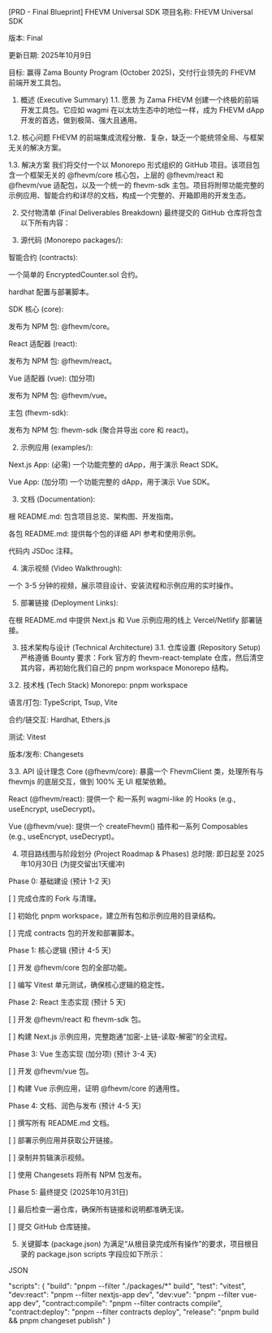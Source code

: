 [PRD - Final Blueprint] FHEVM Universal SDK
项目名称: FHEVM Universal SDK

版本: Final

更新日期: 2025年10月9日

目标: 赢得 Zama Bounty Program (October 2025)，交付行业领先的 FHEVM 前端开发工具包。

1. 概述 (Executive Summary)
1.1. 愿景
为 Zama FHEVM 创建一个终极的前端开发工具包。它应如 wagmi 在以太坊生态中的地位一样，成为 FHEVM dApp 开发的首选，做到极简、强大且通用。

1.2. 核心问题
FHEVM 的前端集成流程分散、复杂，缺乏一个能统领全局、与框架无关的解决方案。

1.3. 解决方案
我们将交付一个以 Monorepo 形式组织的 GitHub 项目。该项目包含一个框架无关的 @fhevm/core 核心包，上层的 @fhevm/react 和 @fhevm/vue 适配包，以及一个统一的 fhevm-sdk 主包。项目将附带功能完整的示例应用、智能合约和详尽的文档，构成一个完整的、开箱即用的开发生态。

2. 交付物清单 (Final Deliverables Breakdown)
最终提交的 GitHub 仓库将包含以下所有内容：

1. 源代码 (Monorepo packages/):

智能合约 (contracts):

一个简单的 EncryptedCounter.sol 合约。

hardhat 配置与部署脚本。

SDK 核心 (core):

发布为 NPM 包: @fhevm/core。

React 适配器 (react):

发布为 NPM 包: @fhevm/react。

Vue 适配器 (vue): (加分项)

发布为 NPM 包: @fhevm/vue。

主包 (fhevm-sdk):

发布为 NPM 包: fhevm-sdk (聚合并导出 core 和 react)。

2. 示例应用 (examples/):

Next.js App: (必需) 一个功能完整的 dApp，用于演示 React SDK。

Vue App: (加分项) 一个功能完整的 dApp，用于演示 Vue SDK。

3. 文档 (Documentation):

根 README.md: 包含项目总览、架构图、开发指南。

各包 README.md: 提供每个包的详细 API 参考和使用示例。

代码内 JSDoc 注释。

4. 演示视频 (Video Walkthrough):

一个 3-5 分钟的视频，展示项目设计、安装流程和示例应用的实时操作。

5. 部署链接 (Deployment Links):

在根 README.md 中提供 Next.js 和 Vue 示例应用的线上 Vercel/Netlify 部署链接。

3. 技术架构与设计 (Technical Architecture)
3.1. 仓库设置 (Repository Setup)
严格遵循 Bounty 要求：Fork 官方的 fhevm-react-template 仓库，然后清空其内容，再初始化我们自己的 pnpm workspace Monorepo 结构。

3.2. 技术栈 (Tech Stack)
Monorepo: pnpm workspace

语言/打包: TypeScript, Tsup, Vite

合约/链交互: Hardhat, Ethers.js

测试: Vitest

版本/发布: Changesets

3.3. API 设计理念
Core (@fhevm/core): 暴露一个 FhevmClient 类，处理所有与 fhevmjs 的底层交互，做到 100% 无 UI 框架依赖。

React (@fhevm/react): 提供一个 <FhevmProvider> 和一系列 wagmi-like 的 Hooks (e.g., useEncrypt, useDecrypt)。

Vue (@fhevm/vue): 提供一个 createFhevm() 插件和一系列 Composables (e.g., useEncrypt, useDecrypt)。

4. 项目路线图与阶段划分 (Project Roadmap & Phases)
总时限: 即日起至 2025年10月30日 (为提交留出1天缓冲)

Phase 0: 基础建设 (预计 1-2 天)

[ ] 完成仓库的 Fork 与清理。

[ ] 初始化 pnpm workspace，建立所有包和示例应用的目录结构。

[ ] 完成 contracts 包的开发和部署脚本。

Phase 1: 核心逻辑 (预计 4-5 天)

[ ] 开发 @fhevm/core 包的全部功能。

[ ] 编写 Vitest 单元测试，确保核心逻辑的稳定性。

Phase 2: React 生态实现 (预计 5 天)

[ ] 开发 @fhevm/react 和 fhevm-sdk 包。

[ ] 构建 Next.js 示例应用，完整跑通“加密-上链-读取-解密”的全流程。

Phase 3: Vue 生态实现 (加分项) (预计 3-4 天)

[ ] 开发 @fhevm/vue 包。

[ ] 构建 Vue 示例应用，证明 @fhevm/core 的通用性。

Phase 4: 文档、润色与发布 (预计 4-5 天)

[ ] 撰写所有 README.md 文档。

[ ] 部署示例应用并获取公开链接。

[ ] 录制并剪辑演示视频。

[ ] 使用 Changesets 将所有 NPM 包发布。

Phase 5: 最终提交 (2025年10月31日)

[ ] 最后检查一遍仓库，确保所有链接和说明都准确无误。

[ ] 提交 GitHub 仓库链接。

5. 关键脚本 (package.json)
为满足“从根目录完成所有操作”的要求，项目根目录的 package.json scripts 字段应如下所示：

JSON

"scripts": {
  "build": "pnpm --filter \"./packages/*\" build",
  "test": "vitest",
  "dev:react": "pnpm --filter nextjs-app dev",
  "dev:vue": "pnpm --filter vue-app dev",
  "contract:compile": "pnpm --filter contracts compile",
  "contract:deploy": "pnpm --filter contracts deploy",
  "release": "pnpm build && pnpm changeset publish"
}